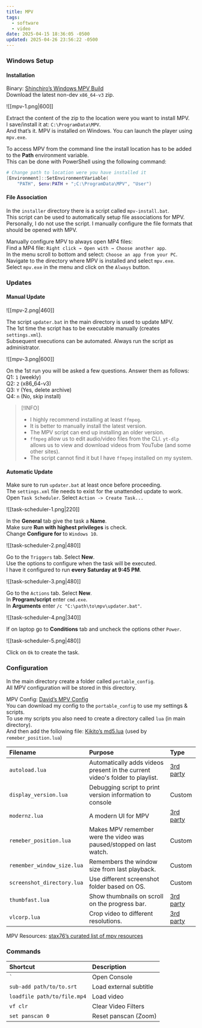 ```yaml
---
title: MPV
tags:
  - software
  - video
date: 2025-04-15 18:36:05 -0500
updated: 2025-04-26 23:56:22 -0500
---
```


### Windows Setup

#### Installation

Binary: [Shinchiro’s Windows MPV Build](https://github.com/shinchiro/mpv-winbuild-cmake/releases)  
Download the latest non-dev `x86_64-v3` zip.

![[mpv-1.png|600]]

Extract the content of the zip to the location were you want to install MPV.  
I save/install it at: `C:\ProgramData\MPV`.  
And that’s it. MPV is installed on Windows. You can launch the player using `mpv.exe`.

To access MPV from the command line the install location has to be added to the **Path** environment variable.  
This can be done with PowerShell using the following command:

```powershell
# Change path to location were you have installed it
[Environment]::SetEnvironmentVariable(
	"PATH", $env:PATH + ";C:\ProgramData\MPV", "User")
```

#### File Association

In the `installer` directory there is a script called `mpv-install.bat`.  
This script can be used to automatically setup file associations for MPV.  
Personally, I do not use the script. I manually configure the file formats that should be opened with MPV.

Manually configure MPV to always open MP4 files:  
Find a MP4 file: `Right click → Open with → Choose another app`.  
In the menu scroll to bottom and select: `Choose an app from your PC`.  
Navigate to the directory where MPV is installed and select `mpv.exe`.  
Select `mpv.exe` in the menu and click on the `Always` button.

### Updates

#### Manual Update

![[mpv-2.png|460]]

The script `updater.bat` in the main directory is used to update MPV.   
The 1st time the script has to be executable manually (creates `settings.xml`).  
Subsequent executions can be automated. Always run the script as administrator.

![[mpv-3.png|600]]

On the 1st run you will be asked a few questions. Answer them as follows:  
Q1: `1` (weekly)  
Q2: `2` (x86_64-v3)  
Q3: `Y` (Yes, delete archive)  
Q4: `n` (No, skip install)

> [!INFO]
> - I highly recommend installing at least `ffmpeg`.
> - It is better to manually install the latest version.
> - The MPV script can end up installing an older version.
> - `ffmpeg` allow us to edit audio/video files from the CLI. `yt-dlp` allows us to view and download videos from YouTube (and some other sites).
> - The script cannot find it but I have `ffmpeg` installed on my system.

#### Automatic Update

Make sure to run `updater.bat` at least once before proceeding.  
The `settings.xml` file needs to exist for the unattended update to work.
Open `Task Scheduler`. Select `Action -> Create Task...`

![[task-scheduler-1.png|220]]

In the **General** tab give the task a **Name**.  
Make sure **Run with highest privileges** is check.  
Change **Configure for** to `Windows 10`.

![[task-scheduler-2.png|480]]

Go to the `Triggers` tab. Select **New**.  
Use the options to configure when the task will be executed.  
I have it configured to run **every Saturday at 9:45 PM**.

![[task-scheduler-3.png|480]]

Go to the `Actions` tab. Select **New**.  
In **Program/script** enter `cmd.exe`.  
In **Arguments** enter `/c "C:\path\to\mpv\updater.bat"`.

![[task-scheduler-4.png|340]]

If on laptop go to **Conditions** tab and uncheck the options other `Power`.

![[task-scheduler-5.png|480]]

Click on `Ok` to create the task.

### Configuration

In the main directory create a folder called `portable_config`.  
All MPV configuration will be stored in this directory.

MPV Config: [David’s MPV Config](https://github.com/dvdmtw98/dotfiles/tree/main/Common/mpv)  
You can download my config to the `portable_config` to use my settings & scripts.  
To use my scripts you also need to create a directory called `lua` (in main directory).  
And then add the following file: [Kikito’s md5.lua](https://github.com/kikito/md5.lua/blob/master/md5.lua) (used by `remeber_position.lua`)

| Filename                   | Purpose                                                                      | Type                                                                              |
| :------------------------- | :--------------------------------------------------------------------------- | :-------------------------------------------------------------------------------- |
| `autoload.lua`             | Automatically adds videos present in the current video's folder to playlist. | [3rd party](https://github.com/mpv-player/mpv/blob/master/TOOLS/lua/autoload.lua) |
| `display_version.lua`      | Debugging script to print version information to console                     | Custom                                                                            |
| `modernz.lua`              | A modern UI for MPV                                                          | [3rd party](https://github.com/Samillion/ModernZ)                                 |
| `remeber_position.lua`     | Makes MPV remember were the video was paused/stopped on last watch.          | Custom                                                                            |
| `remember_window_size.lua` | Remembers the window size from last playback.                                | Custom                                                                            |
| `screenshot_directory.lua` | Use different screenshot folder based on OS.                                 | Custom                                                                            |
| `thumbfast.lua`            | Show thumbnails on scroll on the progress bar.                               | [3rd party](https://github.com/po5/thumbfast)                                     |
| `vlcorp.lua`               | Crop video to different resolutions.                                         | [3rd party](https://github.com/kism/mpvscripts/blob/main/scripts/vlccrop.lua)     |

MPV Resources: [stax76’s curated list of mpv resources](https://github.com/stax76/awesome-mpv)

### Commands

| Shortcut                    | Description            |
|:--------------------------- |:---------------------- |
| `` ` ``                     | Open Console           |
| `sub-add path/to/to.srt`    | Load external subtitle |
| `loadfile path/to/file.mp4` | Load video             |
| `vf clr`                    | Clear Video Filters    |
| `set panscan 0`             | Reset panscan (Zoom)   |
